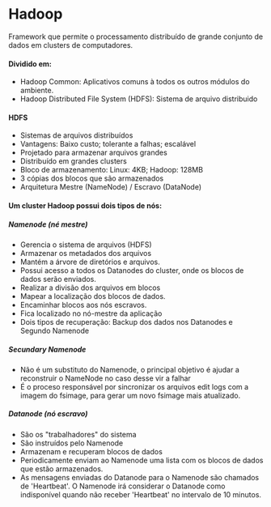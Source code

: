# Hadoop

Framework que permite o processamento distribuído de grande conjunto de dados em clusters de computadores.

#### Dividido em: 

- Hadoop Common: Aplicativos comuns à todos os outros módulos do ambiente.
- Hadoop Distributed File System (HDFS): Sistema de arquivo distribuido

#### HDFS

- Sistemas de arquivos distribuídos
- Vantagens: Baixo custo; tolerante a falhas; escalável
- Projetado para armazenar arquivos grandes
- Distribuído em grandes clusters
- Bloco de armazenamento: Linux: 4KB; Hadoop: 128MB
- 3 cópias dos blocos que são armazenados
- Arquitetura Mestre (NameNode) / Escravo (DataNode)

#### Um cluster Hadoop possui dois tipos de nós:

##### Namenode (né mestre)

- Gerencia o sistema de arquivos (HDFS)
- Armazenar os metadados dos arquivos
- Mantém a árvore de diretórios e arquivos.
- Possui acesso a todos os Datanodes do cluster, onde os blocos de dados serão enviados.
- Realizar a divisão dos arquivos em blocos
- Mapear a localização dos blocos de dados.
- Encaminhar blocos aos nós escravos.
- Fica localizado no nó-mestre da aplicação
- Dois tipos de recuperação: Backup dos dados nos Datanodes e Segundo Namenode

##### Secundary Namenode

- Não é um substituto do Namenode, o principal objetivo é ajudar a reconstruir o NameNode no caso desse vir a falhar
- É o proceso responsável por sincronizar os arquivos edit logs com a imagem do fsimage, para gerar um novo fsimage mais atualizado. 

##### Datanode (nó escravo)

- São os "trabalhadores" do sistema
- São instruídos pelo Namenode
- Armazenam e recuperam blocos de dados
- Periodicamente enviam ao Namenode uma lista com os blocos de dados que estão armazenados.
- As mensagens enviadas do Datanode para o Namenode são chamados de 'Heartbeat'. O Namenode irá considerar o Datanode como indisponível quando não receber 'Heartbeat' no intervalo de 10 minutos.